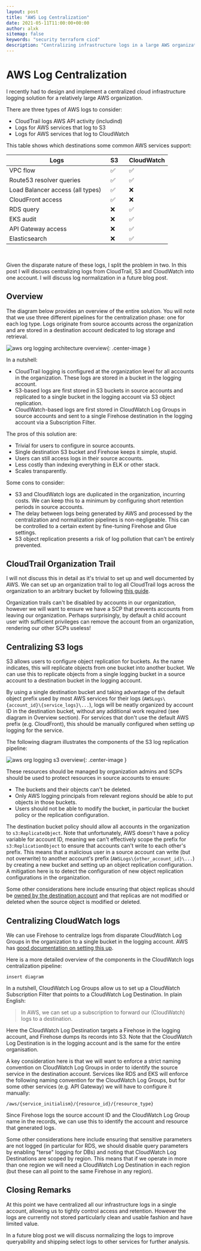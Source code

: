 ```yaml
---
layout: post
title: "AWS Log Centralization"
date: 2021-05-11T11:00:00+00:00
author: alxk
sitemap: false
keywords: "security terraform cicd"
description: "Centralizing infrastructure logs in a large AWS organization."
---
```


# AWS Log Centralization

I recently had to design and implement a centralized cloud infrastructure logging solution for a relatively large AWS organization.

There are three types of AWS logs to consider:

- CloudTrail logs AWS API activity (includind)
- Logs for AWS services that log to S3
- Logs for AWS services that log to CloudWatch

This table shows which destinations some common AWS services support:

| Logs                                         | S3 &nbsp;&nbsp; | CloudWatch |
| -------------------------------------------- | --------------- | ---------- |
| VPC flow &nbsp;&nbsp;                        | ✅ &nbsp;&nbsp; | ✅         |
| Route53 resolver queries &nbsp;&nbsp;        | ✅ &nbsp;&nbsp; | ✅         |
| Load Balancer access (all types)&nbsp;&nbsp; | ✅ &nbsp;&nbsp; | ❌         |
| CloudFront access &nbsp;&nbsp;               | ✅ &nbsp;&nbsp; | ❌         |
| RDS query &nbsp;&nbsp;                       | ❌ &nbsp;&nbsp; | ✅         |
| EKS audit &nbsp;&nbsp;                       | ❌ &nbsp;&nbsp; | ✅         |
| API Gateway access &nbsp;&nbsp;              | ❌ &nbsp;&nbsp; | ✅         |
| Elasticsearch &nbsp;&nbsp;                   | ❌ &nbsp;&nbsp; | ✅         |

&nbsp;

Given the disparate nature of these logs, I split the problem in two. In this post I will discuss centralizing logs from CloudTrail, S3 and CloudWatch into one account. I will discuss log normalization in a future blog post.

## Overview

The diagram below provides an overview of the entire solution. You will note that we use three different pipelines for the centralization phase: one for each log type. Logs originate from source accounts across the organization and are stored in a destination account dedicated to log storage and retrieval.

![aws org logging architecture overview](https://alex.kaskaso.li/images/posts/aws-org-logging-architecture.png "aws org logging architecture overview"){: .center-image }

In a nutshell:

- CloudTrail logging is configured at the organization level for all accounts in the organization. These logs are stored in a bucket in the logging account.
- S3-based logs are first stored in S3 buckets in source accounts and replicated to a single bucket in the logging account via S3 object replication.
- CloudWatch-based logs are first stored in CloudWatch Log Groups in source accounts and sent to a single Firehose destination in the logging account via a Subscription Filter.

The pros of this solution are:

- Trivial for users to configure in source accounts.
- Single destination S3 bucket and Firehose keeps it simple, stupid.
- Users can still access logs in their source accounts.
- Less costly than indexing everything in ELK or other stack.
- Scales transparently.

Some cons to consider:

- S3 and CloudWatch logs are duplicated in the organization, incurring costs. We can keep this to a minimum by configuring short retention periods in source accounts.
- The delay between logs being generated by AWS and processed by the centralization and normalization pipelines is non-negligeable. This can be controlled to a certain extent by fine-tuning Firehose and Glue settings.
- S3 object replication presents a risk of log pollution that can't be entirely prevented.

## CloudTrail Organization Trail

I will not discuss this in detail as it's trivial to set up and well documented by AWS. We can set up an organization trail to log all CloudTrail logs across the organization to an arbitrary bucket by following [this guide](https://docs.aws.amazon.com/awscloudtrail/latest/userguide/creating-trail-organization.html).

Organization trails can't be disabled by accounts in our organization, however we will want to ensure we have a SCP that prevents accounts from leaving our organization. Perhaps surprisingly, by default a child account user with sufficient privileges can remove the account from an organization, rendering our other SCPs useless!

## Centralizing S3 logs

S3 allows users to configure object replication for buckets. As the name indicates, this will replicate objects from one bucket into another bucket. We can use this to replicate objects from a single logging bucket in a source account to a destination bucket in the logging account.

By using a single destination bucket and taking advantage of the default object prefix used by most AWS services for their logs (`AWSLogs\{account_id}\{service_logs}\...`), logs will be neatly organized by account ID in the destination bucket, without any additional work required (see diagram in Overview section). For services that don't use the default AWS prefix (e.g. CloudFront), this should be manually configured when setting up logging for the service.

The following diagram illustrates the components of the S3 log replication pipeline:

![aws org logging s3 overview](https://alex.kaskaso.li/images/posts/aws-org-logging-s3.png "aws org logging s3 overview"){: .center-image }

These resources should be managed by organization admins and SCPs should be used to protect resources in source accounts to ensure:

- The buckets and their objects can't be deleted.
- Only AWS logging principals from relevant regions should be able to put objects in those buckets.
- Users should not be able to modify the bucket, in particular the bucket policy or the replication configuration.

The destination bucket policy should allow all accounts in the organization to `s3:ReplicateObject`. Note that unfortunately, AWS doesn't have a policy variable for account ID, meaning we can't effectively scope the prefix for `s3:ReplicationObject` to ensure that accounts can't write to each other's prefix. This means that a malicious user in a source account can write (but not overwrite) to another account's prefix (`AWSLogs\{other_account_id}\...`) by creating a new bucket and setting up an object replication configuration. A mitigation here is to detect the configuration of new object replication configurations in the organization.

Some other considerations here include ensuring that object replicas should be [owned by the destination account](https://docs.aws.amazon.com/AmazonS3/latest/userguide/replication-walkthrough-3.html) and that replicas are not modified or deleted when the source object is modified or deleted.

## Centralizing CloudWatch logs

We can use Firehose to centralize logs from disparate CloudWatch Log Groups in the organization to a single bucket in the logging account. AWS has [good documentation on setting this up](https://docs.aws.amazon.com/AmazonCloudWatch/latest/logs/CrossAccountSubscriptions-Firehose.html).

Here is a more detailed overview of the components in the CloudWatch logs centralization pipeline:

```
insert diagram
```

In a nutshell, CloudWatch Log Groups allow us to set up a CloudWatch Subscription Filter that points to a CloudWatch Log Destination. In plain English:

> In AWS, we can set up a subscription to forward our (CloudWatch) logs to a destination.

Here the CloudWatch Log Destination targets a Firehose in the logging account, and Firehose dumps its records into S3. Note that the CloudWatch Log Destination is in the logging account and is the same for the entire organisation.

A key consideration here is that we will want to enforce a strict naming convention on CloudWatch Log Groups in order to identify the source service in the destination account. Services like RDS and EKS will enforce the following naming convention for the CloudWatch Log Groups, but for some other services (e.g. API Gateway) we will have to configure it manually:

```
/aws/{service_initialism}/{resource_id}/{resource_type}
```

Since Firehose logs the source account ID and the CloudWatch Log Group name in the records, we can use this to identify the account and resource that generated logs.

Some other considerations here include ensuring that sensitive parameters are not logged (in particular for RDS, we should disable query parameters by enabling "terse" logging for DBs) and noting that CloudWatch Log Destinations are scoped by region. This means that if we operate in more than one region we will need a CloudWatch Log Destination in each region (but these can all point to the same Firehose in any region).

## Closing Remarks

At this point we have centralized all our infrastructure logs in a single account, allowing us to tightly control access and retention. However the logs are currently not stored particularly clean and usable fashion and have limited value.

In a future blog post we will discuss normalizing the logs to improve queryability and shipping select logs to other services for further analysis.
